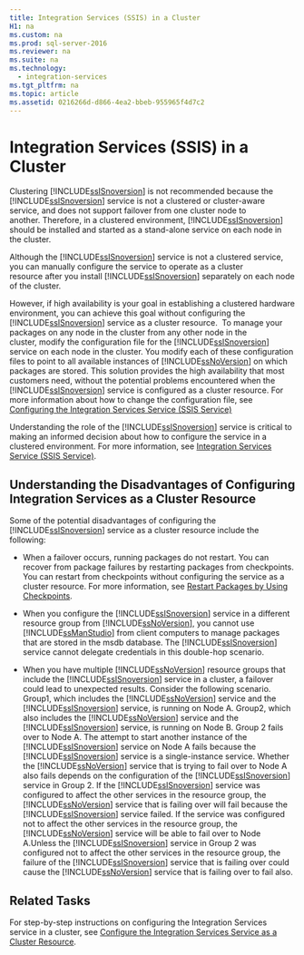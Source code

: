 ```yaml
---
title: Integration Services (SSIS) in a Cluster
H1: na
ms.custom: na
ms.prod: sql-server-2016
ms.reviewer: na
ms.suite: na
ms.technology: 
  - integration-services
ms.tgt_pltfrm: na
ms.topic: article
ms.assetid: 0216266d-d866-4ea2-bbeb-955965f4d7c2
---
```

# Integration Services (SSIS) in a Cluster
  Clustering [!INCLUDE[ssISnoversion](../../Token/Other/ssISnoversion_md.md)] is not recommended because the [!INCLUDE[ssISnoversion](../../Token/Other/ssISnoversion_md.md)] service is not a clustered or cluster\-aware service, and does not support failover from one cluster node to another. Therefore, in a clustered environment, [!INCLUDE[ssISnoversion](../../Token/Other/ssISnoversion_md.md)] should be installed and started as a stand\-alone service on each node in the cluster.  
  
 Although the [!INCLUDE[ssISnoversion](../../Token/Other/ssISnoversion_md.md)] service is not a clustered service, you can manually configure the service to operate as a cluster resource after you install [!INCLUDE[ssISnoversion](../../Token/Other/ssISnoversion_md.md)] separately on each node of the cluster.  
  
 However, if high availability is your goal in establishing a clustered hardware environment, you can achieve this goal without configuring the [!INCLUDE[ssISnoversion](../../Token/Other/ssISnoversion_md.md)] service as a cluster resource.  To manage your packages on any node in the cluster from any other node in the cluster, modify the configuration file for the [!INCLUDE[ssISnoversion](../../Token/Other/ssISnoversion_md.md)] service on each node in the cluster. You modify each of these configuration files to point to all available instances of [!INCLUDE[ssNoVersion](../../Token/Other/ssNoVersion_md.md)] on which packages are stored. This solution provides the high availability that most customers need, without the potential problems encountered when the [!INCLUDE[ssISnoversion](../../Token/Other/ssISnoversion_md.md)] service is configured as a cluster resource. For more information about how to change the configuration file, see [Configuring the Integration Services Service &#40;SSIS Service&#41;](../../Topics/TopicNameNotContainA/Configuring-the-Integration-Services-Service--SSIS-Service-.md)  
  
 Understanding the role of the [!INCLUDE[ssISnoversion](../../Token/Other/ssISnoversion_md.md)] service is critical to making an informed decision about how to configure the service in a clustered environment. For more information, see [Integration Services Service &#40;SSIS Service&#41;](../../Topics/TopicNameNotContainA/Integration-Services-Service--SSIS-Service-.md).  
  
## Understanding the Disadvantages of Configuring Integration Services as a Cluster Resource  
 Some of the potential disadvantages of configuring the [!INCLUDE[ssISnoversion](../../Token/Other/ssISnoversion_md.md)] service as a cluster resource include the following:  
  
-   When a failover occurs, running packages do not restart. You can recover from package failures by restarting packages from checkpoints. You can restart from checkpoints without configuring the service as a cluster resource. For more information, see [Restart Packages by Using Checkpoints](../../Topics/TopicNameNotContainA/Restart-Packages-by-Using-Checkpoints.md).  
  
-   When you configure the [!INCLUDE[ssISnoversion](../../Token/Other/ssISnoversion_md.md)] service in a different resource group from [!INCLUDE[ssNoVersion](../../Token/Other/ssNoVersion_md.md)], you cannot use [!INCLUDE[ssManStudio](../../Token/Other/ssManStudio_md.md)] from client computers to manage packages that are stored in the msdb database. The [!INCLUDE[ssISnoversion](../../Token/Other/ssISnoversion_md.md)] service cannot delegate credentials in this double\-hop scenario.  
  
-   When you have multiple [!INCLUDE[ssNoVersion](../../Token/Other/ssNoVersion_md.md)] resource groups that include the [!INCLUDE[ssISnoversion](../../Token/Other/ssISnoversion_md.md)] service in a cluster, a failover could lead to unexpected results. Consider the following scenario. Group1, which includes the [!INCLUDE[ssNoVersion](../../Token/Other/ssNoVersion_md.md)] service and the [!INCLUDE[ssISnoversion](../../Token/Other/ssISnoversion_md.md)] service, is running on Node A. Group2, which also includes the [!INCLUDE[ssNoVersion](../../Token/Other/ssNoVersion_md.md)] service and the [!INCLUDE[ssISnoversion](../../Token/Other/ssISnoversion_md.md)] service, is running on Node B. Group 2 fails over to Node A. The attempt to start another instance of the [!INCLUDE[ssISnoversion](../../Token/Other/ssISnoversion_md.md)] service on Node A fails because the [!INCLUDE[ssISnoversion](../../Token/Other/ssISnoversion_md.md)] service is a single\-instance service. Whether the [!INCLUDE[ssNoVersion](../../Token/Other/ssNoVersion_md.md)] service that is trying to fail over to Node A also fails depends on the configuration of the [!INCLUDE[ssISnoversion](../../Token/Other/ssISnoversion_md.md)] service in Group 2. If the [!INCLUDE[ssISnoversion](../../Token/Other/ssISnoversion_md.md)] service was configured to affect the other services in the resource group, the [!INCLUDE[ssNoVersion](../../Token/Other/ssNoVersion_md.md)] service that is failing over will fail because the [!INCLUDE[ssISnoversion](../../Token/Other/ssISnoversion_md.md)] service failed. If the service was configured not to affect the other services in the resource group, the [!INCLUDE[ssNoVersion](../../Token/Other/ssNoVersion_md.md)] service will be able to fail over to Node A.Unless the [!INCLUDE[ssISnoversion](../../Token/Other/ssISnoversion_md.md)] service in Group 2 was configured not to affect the other services in the resource group, the failure of the [!INCLUDE[ssISnoversion](../../Token/Other/ssISnoversion_md.md)] service that is failing over could cause the [!INCLUDE[ssNoVersion](../../Token/Other/ssNoVersion_md.md)] service that is failing over to fail also.  
  
## Related Tasks  
 For step\-by\-step instructions on configuring the Integration Services service in a cluster, see [Configure the Integration Services Service as a Cluster Resource](../../Topics/TopicNameContainA/Configure-the-Integration-Services-Service-as-a-Cluster-Resource.md).  
  
  